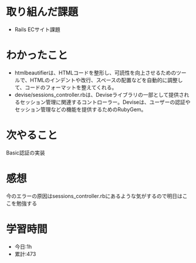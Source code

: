 # 取り組んだ課題
  - Rails ECサイト課題
# わかったこと
*   htmlbeautifierは、HTMLコードを整形し、可読性を向上させるためのツールで、HTMLのインデントや改行、スペースの配置などを自動的に調整して、コードのフォーマットを整えてくれる。
*   devise/sessions_controller.rbは、Deviseライブラリの一部として提供されるセッション管理に関連するコントローラー。Deviseは、ユーザーの認証やセッション管理などの機能を提供するためのRubyGem。
 
# 次やること
Basic認証の実装
# 感想
今のエラーの原因はsessions_controller.rbにあるような気がするので明日はここを勉強する
# 学習時間
- 今日:1h
- 累計:473